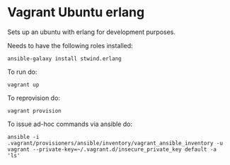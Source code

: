 Vagrant Ubuntu erlang
===========================

Sets up an ubuntu with erlang for development purposes.

Needs to have the following roles installed:

    ansible-galaxy install stwind.erlang

To run do:

    vagrant up

To reprovision do:

    vagrant provision

To issue ad-hoc commands via ansible do:

    ansible -i .vagrant/provisioners/ansible/inventory/vagrant_ansible_inventory -u vagrant --private-key=~/.vagrant.d/insecure_private_key default -a 'ls'
